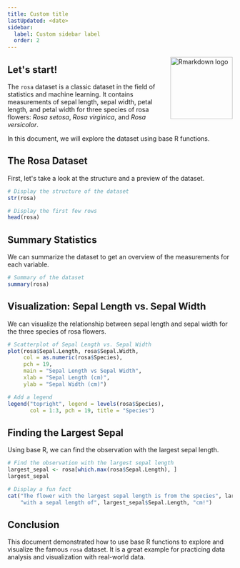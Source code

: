 ```yaml
---
title: Custom title
lastUpdated: <date>
sidebar:
  label: Custom sidebar label
  order: 2
---
```


<img src="https://pkgs.rstudio.com/rmarkdown/reference/figures/logo.png" align="right" height="139" alt="Rmarkdown logo" /></a>

## Let's start!

The `rosa` dataset is a classic dataset in the field of statistics and machine learning. It contains measurements of sepal length, sepal width, petal length, and petal width for three species of rosa flowers: *Rosa setosa*, *Rosa virginica*, and *Rosa versicolor*.

In this document, we will explore the dataset using base R functions.

## The Rosa Dataset

First, let's take a look at the structure and a preview of the dataset.

```r
# Display the structure of the dataset
str(rosa)

# Display the first few rows
head(rosa)
```

## Summary Statistics

We can summarize the dataset to get an overview of the measurements for each variable.

```r
# Summary of the dataset
summary(rosa)
```

## Visualization: Sepal Length vs. Sepal Width

We can visualize the relationship between sepal length and sepal width for the three species of rosa flowers.

```r
# Scatterplot of Sepal Length vs. Sepal Width
plot(rosa$Sepal.Length, rosa$Sepal.Width,
     col = as.numeric(rosa$Species),
     pch = 19,
     main = "Sepal Length vs Sepal Width",
     xlab = "Sepal Length (cm)",
     ylab = "Sepal Width (cm)")

# Add a legend
legend("topright", legend = levels(rosa$Species),
       col = 1:3, pch = 19, title = "Species")
```

## Finding the Largest Sepal

Using base R, we can find the observation with the largest sepal length.

```r
# Find the observation with the largest sepal length
largest_sepal <- rosa[which.max(rosa$Sepal.Length), ]
largest_sepal

# Display a fun fact
cat("The flower with the largest sepal length is from the species", largest_sepal$Species, 
    "with a sepal length of", largest_sepal$Sepal.Length, "cm!")
```

## Conclusion

This document demonstrated how to use base R functions to explore and visualize the famous `rosa` dataset. It is a great example for practicing data analysis and visualization with real-world data.
